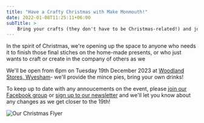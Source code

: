 ```yaml
---
title: "Have a Crafty Christmas with Make Monmouth!"
date: 2022-01-08T11:25:11+06:00
subTitle: >
    Bring your crafts (they don't have to be Christmas-related!) and join us for some festive fun!
---
```

In the spirit of Christmas, we're opening up the space to anyone who needs it to finish those final stiches on the home-made presents, or who just wants to craft or create in the company of others as we 

We'll be open from 6pm on Tuesday 19th December 2023 at [Woodland Stores, Wyesham](https://what3words.com/croutons.sonic.broads)- we'll provide the mince pies, bring your own drinks!

To keep up to date with any annoucements on the event, please [join our Facebook group](https://www.facebook.com/groups/makemonmouth) or [sign up to our newsletter](https://makemonmouth.co.uk/newsletter/) and we'll let you know about any changes as we get closer to the 19th!

![Our Christmas Flyer](/images/christmas2023/flyer.png)

